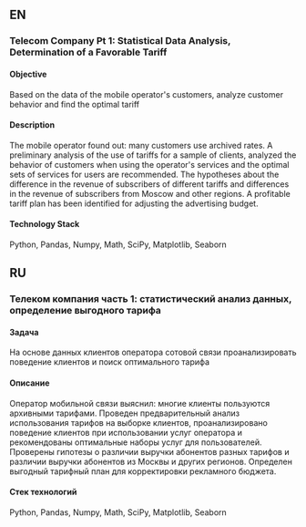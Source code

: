 ## EN 

### Telecom Company Pt 1: Statistical Data Analysis, Determination of a Favorable Tariff

#### Objective
Based on the data of the mobile operator's customers, analyze customer behavior and find the optimal tariff

#### Description
The mobile operator found out: many customers use archived rates.
A preliminary analysis of the use of tariffs for a sample of clients,
analyzed the behavior of customers when using the operator's services and
the optimal sets of services for users are recommended.
The hypotheses about the difference in the revenue of subscribers of different tariffs and
differences in the revenue of subscribers from Moscow and other regions.
A profitable tariff plan has been identified for adjusting the advertising budget.

#### Technology Stack
Python, Pandas, Numpy, Math, SciPy, Matplotlib, Seaborn

## RU 

### Телеком компания часть 1: статистический анализ данных, определение выгодного тарифа

#### Задача
На основе данных клиентов оператора сотовой связи проанализировать поведение клиентов и поиск оптимального тарифа

#### Описание
Оператор мобильной связи выяснил: многие клиенты пользуются архивными тарифами. 
Проведен предварительный анализ использования тарифов на выборке клиентов,
проанализировано поведение клиентов при использовании услуг оператора и
рекомендованы оптимальные наборы услуг для пользователей. 
Проверены гипотезы о различии выручки абонентов разных тарифов и
различии выручки абонентов из Москвы и других регионов.
Определен выгодный тарифный план для корректировки рекламного бюджета.

#### Стек технологий
Python, Pandas, Numpy, Math, SciPy, Matplotlib, Seaborn
